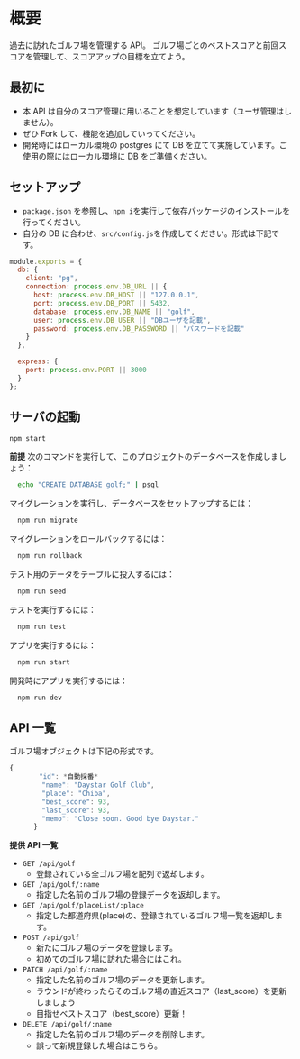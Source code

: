# 概要

過去に訪れたゴルフ場を管理する API。
ゴルフ場ごとのベストスコアと前回スコアを管理して、スコアアップの目標を立てよう。

## 最初に

- 本 API は自分のスコア管理に用いることを想定しています（ユーザ管理はしません）。
- ぜひ Fork して、機能を追加していってください。
- 開発時にはローカル環境の postgres にて DB を立てて実施しています。ご使用の際にはローカル環境に DB をご準備ください。

## セットアップ

- `package.json` を参照し、`npm i`を実行して依存パッケージのインストールを行ってください。
- 自分の DB に合わせ、`src/config.js`を作成してください。形式は下記です。

```js
module.exports = {
  db: {
    client: "pg",
    connection: process.env.DB_URL || {
      host: process.env.DB_HOST || "127.0.0.1",
      port: process.env.DB_PORT || 5432,
      database: process.env.DB_NAME || "golf",
      user: process.env.DB_USER || "DBユーザを記載",
      password: process.env.DB_PASSWORD || "パスワードを記載"
    }
  },

  express: {
    port: process.env.PORT || 3000
  }
};
```

## サーバの起動

```js
npm start
```

**前提**
次のコマンドを実行して、このプロジェクトのデータベースを作成しましょう：

```bash
  echo "CREATE DATABASE golf;" | psql
```

マイグレーションを実行し、データベースをセットアップするには：

```bash
  npm run migrate
```

マイグレーションをロールバックするには：

```bash
  npm run rollback
```

テスト用のデータをテーブルに投入するには：

```bash
  npm run seed
```

テストを実行するには：

```bash
  npm run test
```

アプリを実行するには：

```bash
  npm run start
```

開発時にアプリを実行するには：

```bash
  npm run dev
```

## API 一覧

ゴルフ場オブジェクトは下記の形式です。

```js
{
    　　"id": *自動採番*
        "name": "Daystar Golf Club",
        "place": "Chiba",
        "best_score": 93,
        "last_score": 93,
        "memo": "Close soon. Good bye Daystar."
      }
```

**提供 API 一覧**

- `GET /api/golf`
  - 登録されている全ゴルフ場を配列で返却します。
- `GET /api/golf/:name`
  - 指定した名前のゴルフ場の登録データを返却します。
- `GET /api/golf/placeList/:place`
  - 指定した都道府県(place)の、登録されているゴルフ場一覧を返却します。
- `POST /api/golf`
  - 新たにゴルフ場のデータを登録します。
  - 初めてのゴルフ場に訪れた場合にはこれ。
- `PATCH /api/golf/:name`
  - 指定した名前のゴルフ場のデータを更新します。
  - ラウンドが終わったらそのゴルフ場の直近スコア（last_score）を更新しましょう
  - 目指せベストスコア（best_score）更新！
- `DELETE /api/golf/:name`
  - 指定した名前のゴルフ場のデータを削除します。
  - 誤って新規登録した場合はこちら。
